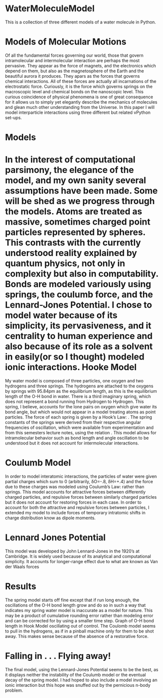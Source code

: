 WaterMoleculeModel
==================

This is a collection of three different models of a water molecule in Python.

Models of Molecular Motions
=====
Of all the fundamental forces governing our world, those that govern intramolecular and intermolecular interaction are perhaps the most pervasive. They appear as the force of magnets, and the electronics which depend on them, but also as the magnetosphere of the Earth and the beautiful aurora it produces. They apars as the forces that governs chemical interactions. All of these forces are actually all incarnations of the electrostatic force. Curiously, it is the force which governs springs on the macroscopic level and chemical bonds on the nanoscopic level. This curious coincidence of physical phenomena is one of great consequence for it allows us to simply yet elegantly describe the mechanics of molecules and glean much other understanding from the Universe. In this paper I will model interparticle interactions using three different but related vPython set-ups. 

Models
====
In the interest of computational parsimony, the elegance of the model, and my own sanity several assumptions have been made. Some will be shed as we progress through the models. Atoms are treated as massive, sometimes charged point particles represented by spheres. This contrasts with the currently understood reality explained by quantum physics, not only in complexity but also in computability. Bonds are modeled variously using springs, the coulumb force, and the Lennard-Jones Potential.
I chose to model water because of its simplicity, its pervasiveness, and it centrality to human experience and also because of its role as a solvent in easily(or so I thought) modeled ionic interactions. 
Hooke Model
===
My water model is composed of three particles, one oxygen and two hydrogens and three springs. The hydrogens are attached to the oxygens by springs with 95.84pm as the equilibrium length, as this is the equilibrium length of the O-H bond in water.  There is a third imaginary spring, which does not represent a bond running from Hydrogen to Hydrogen. This spring, I believe, accounts for the lone pairs on oxygen which give water its bond angle, but which would not appear in a model treating atoms as point particles. 
The force of each spring is given by a Hook’s Law: . The spring constants of the springs were derived from their respective angular frequencies of oscillation, which were available from experimentation and from this semesters lecture notes, using the relation .  This model allows for intramolecular behavior such as bond length and angle oscillation to be understood but it does not account for intermolecular interactions.

Coulumb Model
==
In order to model interatomic interactions, the particles of water were given partial charges which sum to 0 (arbitrarily, δO=-.8, δH=+.4) and the force due to these charges was modeled using Coulumb’s Law:  rather than springs. This model accounts for attractive forces between differently charged particles, and repulsive forces between similarly charged particles but it does not account for restoring forces in each case.
In order to account for both the attractive and repulsive forces between particles, I extended my model to include forces of temporary intratomic shifts in charge distribution know as dipole moments.

Lennard Jones Potential
===
This model was developed by John Lennard-Jones in the 1920’s at Cambridge. It is widely used because of its analytical and computational simplicity.  It accounts for longer-range effect due to what are known as Van der Waals forces


Results
===
The spring model starts off fine except that if run long enough, the oscillations of the O-H bond length grow and do so in such a way that indicates my spring water model is inaccurate as a model for nature. This may be a product of cumulative rounding error rather than modeling error and can be corrected for by using a smaller time step.
Graph of O-H bond length in Hook Model oscillating out of control.
The Coulomb model seems to pull in the hydrogens, as if in a pinball machine only for them to be shot away. This makes sense because of the absence of a restorative force. 

Falling in . . .
  Flying away!
===

The final model, using the Lennard-Jones Potential seems to be the best, as it displays neither the instability of the Coulumb model or the eventual decay of the spring model. I had hoped to also include a model involving an ionic interaction but this hope was snuffed out by the pernicious n-body problem.
